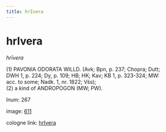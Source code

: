 ```yaml
---
title: hrIvera
---
```


# hrIvera

<i>hrīvera</i>  <div n="P" />(1) <bot>PAVONIA ODORATA WILLD.</bot> (Avk; Bpn, p. 237; Chopra; Dutt; <div n="lb" />DWH 1, p. 224; Dy, p. 109; HB; HK; Kav; KB 1, p. 323-324; MW: <div n="lb" />acc. to some; Nadk. 1, nr. 1822; Vśs); <div n="P" />(2) a kind of <bot>ANDROPOGON</bot> (MW; PW).

lnum: 267

image: [611](https://www.sanskrit-lexicon.uni-koeln.de/scans/csl-apidev/servepdf.php?dict=snp&page=611)

cologne link: [hrIvera](https://sanskrit-lexicon.uni-koeln.de/scans/csl-apidev/getword.php?dict=snp&key=hrIvera)

